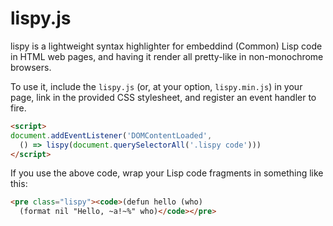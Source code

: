 lispy.js
========

lispy is a lightweight syntax highlighter for embeddind (Common)
Lisp code in HTML web pages, and having it render all pretty-like
in non-monochrome browsers.

To use it, include the `lispy.js` (or, at your option,
`lispy.min.js`) in your page, link in the provided CSS stylesheet,
and register an event handler to fire.

```html
<script>
document.addEventListener('DOMContentLoaded',
  () => lispy(document.querySelectorAll('.lispy code')))
</script>
```

If you use the above code, wrap your Lisp code fragments in
something like this:

```html
<pre class="lispy"><code>(defun hello (who)
  (format nil "Hello, ~a!~%" who)</code></pre>
```

